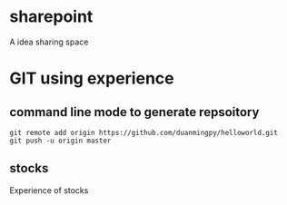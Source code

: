 # sharepoint

A idea sharing space

# GIT using experience
## command line mode to generate repsoitory
    git remote add origin https://github.com/duanmingpy/helloworld.git
    git push -u origin master

## stocks

Experience of stocks

